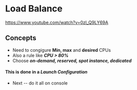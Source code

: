 # Load Balance
https://www.youtube.com/watch?v=0zl_Q9LY69A

## Concepts
* Need to congigure **Min, max** and **desired** CPUs
* Also a rule like ***CPU > 80%***
* Choose ***on-demand, reserved, spot instance, dedicated***
#### This is done in a ***Launch Configuration***
* Next -- do it all on console